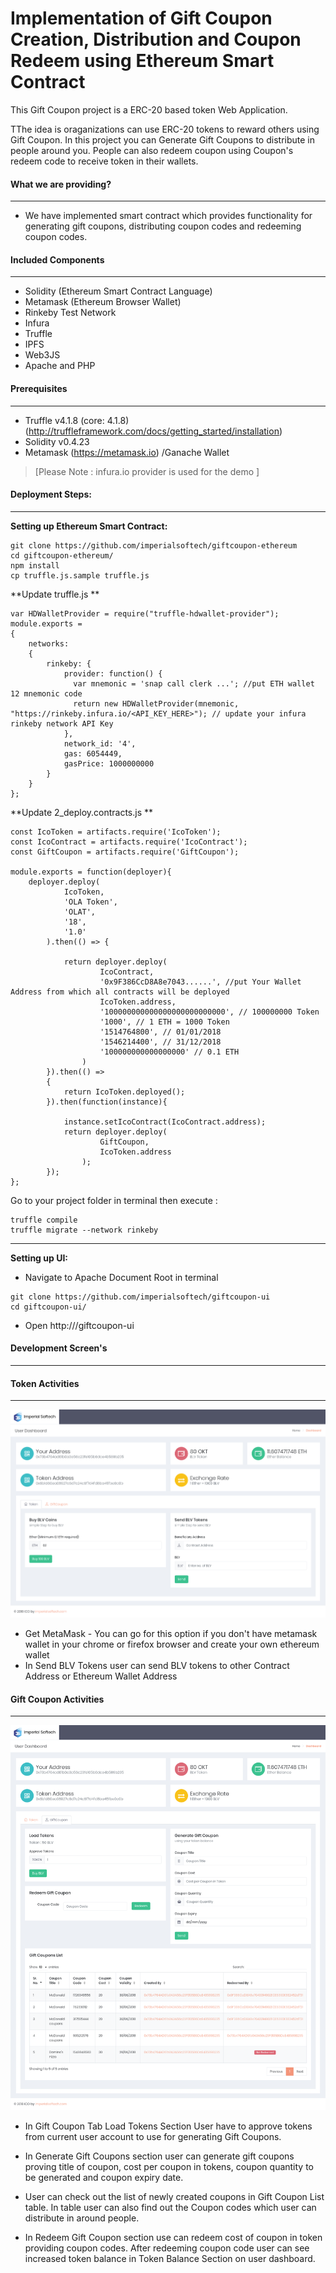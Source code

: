 # Implementation of Gift Coupon Creation, Distribution and Coupon Redeem using Ethereum Smart Contract

This Gift Coupon project is a ERC-20 based token Web Application. 

TThe idea is oraganizations can use ERC-20 tokens to reward
others using Gift Coupon. In this project you can Generate Gift Coupons to distribute in people around you. People can also redeem coupon using Coupon's redeem code to receive token in their wallets. 


#### What we are providing?
---

- We have implemented smart contract which provides functionality for generating gift coupons, distributing coupon codes 
and redeeming coupon codes.


#### Included Components
---
- Solidity (Ethereum Smart Contract Language)
- Metamask (Ethereum Browser Wallet)
- Rinkeby Test Network 
- Infura 
- Truffle
- IPFS
- Web3JS
- Apache and PHP

#### Prerequisites
---
- Truffle v4.1.8 (core: 4.1.8) (http://truffleframework.com/docs/getting_started/installation)
- Solidity v0.4.23
- Metamask (https://metamask.io) /Ganache Wallet
> [Please Note : infura.io provider is used for the demo ]

#### Deployment Steps:
---
**Setting up Ethereum Smart Contract:**

```
git clone https://github.com/imperialsoftech/giftcoupon-ethereum
cd giftcoupon-ethereum/
npm install
cp truffle.js.sample truffle.js
```

**Update truffle.js **

```
var HDWalletProvider = require("truffle-hdwallet-provider");
module.exports = 
{
    networks: 
    {
	    rinkeby: {
		    provider: function() {
		      var mnemonic = 'snap call clerk ...'; //put ETH wallet 12 mnemonic code	
		      return new HDWalletProvider(mnemonic, "https://rinkeby.infura.io/<API_KEY_HERE>"); // update your infura rinkeby network API Key
		    },
		    network_id: '4',
		    gas: 6054449,
		    gasPrice: 1000000000
		}  
    }
};
```

**Update 2_deploy.contracts.js **

```
const IcoToken = artifacts.require('IcoToken');
const IcoContract = artifacts.require('IcoContract');
const GiftCoupon = artifacts.require('GiftCoupon');

module.exports = function(deployer){
	deployer.deploy(
			IcoToken,
			'OLA Token',
			'OLAT',
			'18',
			'1.0'
		).then(() => {

			return deployer.deploy(
					IcoContract,
					'0x9F386CcD8A8e7043......', //put Your Wallet Address from which all contracts will be deployed
					IcoToken.address,
					'100000000000000000000000000', // 100000000 Token
				    '1000', // 1 ETH = 1000 Token
				    '1514764800', // 01/01/2018
				    '1546214400', // 31/12/2018
				    '100000000000000000' // 0.1 ETH
				)
		}).then(() => 
		{	
			return IcoToken.deployed();	
		}).then(function(instance){

			instance.setIcoContract(IcoContract.address);
			return deployer.deploy(
					GiftCoupon,
					IcoToken.address					
				);	
		});
};
```


Go to your project folder in terminal then execute :

```
truffle compile 
truffle migrate --network rinkeby
```

---
**Setting up UI:**

- Navigate to Apache Document Root in terminal
```
git clone https://github.com/imperialsoftech/giftcoupon-ui
cd giftcoupon-ui/
```
- Open http://<URL>/giftcoupon-ui


#### Development Screen's
---
#### Token Activities
---
![](screens/Token.png)

- Get MetaMask - You can go for this option if you don't have metamask wallet in your chrome or firefox browser and create your own ethereum wallet
- In Send BLV Tokens user can send BLV tokens to other Contract Address or Ethereum Wallet Address 

#### Gift Coupon Activities
---
![](screens/GiftCoupon.png)

- In Gift Coupon Tab Load Tokens Section User have to approve tokens from current user account to use for generating Gift Coupons. 

- In Generate Gift Coupons section user can generate gift coupons proving title of coupon, cost per coupon in tokens, coupon
quantity to be generated and coupon expiry date. 

- User can check out the list of newly created coupons in Gift Coupon List table. In table user can also find out the Coupon codes which user can distribute in around people.

- In Redeem Gift Coupon section use can redeem cost of coupon in token providing coupon codes. After redeeming coupon code user can see increased token balance in Token Balance Section on user dashboard.